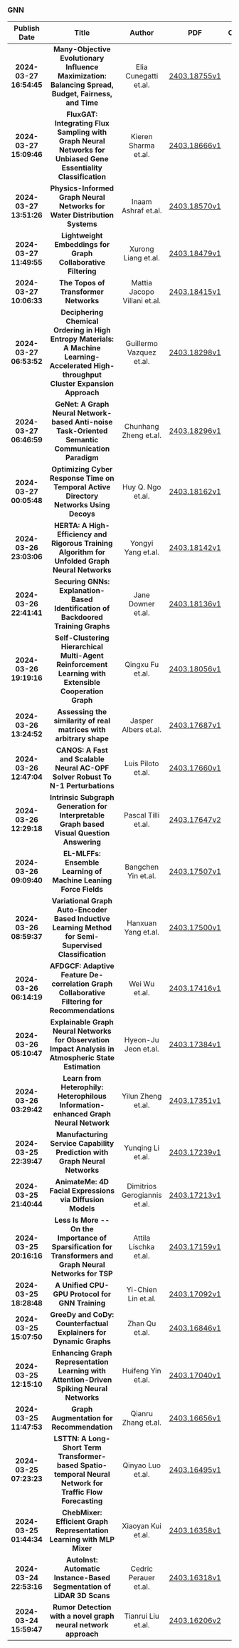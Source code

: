 
### GNN
|Publish Date|Title|Author|PDF|Code|
| :---: | :---: | :---: | :---: | :---: |
|**2024-03-27 16:54:45**|**Many-Objective Evolutionary Influence Maximization: Balancing Spread,   Budget, Fairness, and Time**|Elia Cunegatti et.al.|[2403.18755v1](http://arxiv.org/abs/2403.18755v1)|[link](https://github.com/eliacunegatti/MOEIM)|
|**2024-03-27 15:09:46**|**FluxGAT: Integrating Flux Sampling with Graph Neural Networks for   Unbiased Gene Essentiality Classification**|Kieren Sharma et.al.|[2403.18666v1](http://arxiv.org/abs/2403.18666v1)|null|
|**2024-03-27 13:51:26**|**Physics-Informed Graph Neural Networks for Water Distribution Systems**|Inaam Ashraf et.al.|[2403.18570v1](http://arxiv.org/abs/2403.18570v1)|null|
|**2024-03-27 11:49:55**|**Lightweight Embeddings for Graph Collaborative Filtering**|Xurong Liang et.al.|[2403.18479v1](http://arxiv.org/abs/2403.18479v1)|[link](https://github.com/xurong-liang/LEGCF)|
|**2024-03-27 10:06:33**|**The Topos of Transformer Networks**|Mattia Jacopo Villani et.al.|[2403.18415v1](http://arxiv.org/abs/2403.18415v1)|null|
|**2024-03-27 06:53:52**|**Deciphering Chemical Ordering in High Entropy Materials: A Machine   Learning-Accelerated High-throughput Cluster Expansion Approach**|Guillermo Vazquez et.al.|[2403.18298v1](http://arxiv.org/abs/2403.18298v1)|null|
|**2024-03-27 06:46:59**|**GeNet: A Graph Neural Network-based Anti-noise Task-Oriented Semantic   Communication Paradigm**|Chunhang Zheng et.al.|[2403.18296v1](http://arxiv.org/abs/2403.18296v1)|null|
|**2024-03-27 00:05:48**|**Optimizing Cyber Response Time on Temporal Active Directory Networks   Using Decoys**|Huy Q. Ngo et.al.|[2403.18162v1](http://arxiv.org/abs/2403.18162v1)|null|
|**2024-03-26 23:03:06**|**HERTA: A High-Efficiency and Rigorous Training Algorithm for Unfolded   Graph Neural Networks**|Yongyi Yang et.al.|[2403.18142v1](http://arxiv.org/abs/2403.18142v1)|null|
|**2024-03-26 22:41:41**|**Securing GNNs: Explanation-Based Identification of Backdoored Training   Graphs**|Jane Downer et.al.|[2403.18136v1](http://arxiv.org/abs/2403.18136v1)|null|
|**2024-03-26 19:19:16**|**Self-Clustering Hierarchical Multi-Agent Reinforcement Learning with   Extensible Cooperation Graph**|Qingxu Fu et.al.|[2403.18056v1](http://arxiv.org/abs/2403.18056v1)|null|
|**2024-03-26 13:24:52**|**Assessing the similarity of real matrices with arbitrary shape**|Jasper Albers et.al.|[2403.17687v1](http://arxiv.org/abs/2403.17687v1)|null|
|**2024-03-26 12:47:04**|**CANOS: A Fast and Scalable Neural AC-OPF Solver Robust To N-1   Perturbations**|Luis Piloto et.al.|[2403.17660v1](http://arxiv.org/abs/2403.17660v1)|null|
|**2024-03-26 12:29:18**|**Intrinsic Subgraph Generation for Interpretable Graph based Visual   Question Answering**|Pascal Tilli et.al.|[2403.17647v2](http://arxiv.org/abs/2403.17647v2)|[link](https://github.com/digitalphonetics/intrinsic-subgraph-generation-for-vqa)|
|**2024-03-26 09:09:40**|**EL-MLFFs: Ensemble Learning of Machine Leaning Force Fields**|Bangchen Yin et.al.|[2403.17507v1](http://arxiv.org/abs/2403.17507v1)|null|
|**2024-03-26 08:59:37**|**Variational Graph Auto-Encoder Based Inductive Learning Method for   Semi-Supervised Classification**|Hanxuan Yang et.al.|[2403.17500v1](http://arxiv.org/abs/2403.17500v1)|null|
|**2024-03-26 06:14:19**|**AFDGCF: Adaptive Feature De-correlation Graph Collaborative Filtering   for Recommendations**|Wei Wu et.al.|[2403.17416v1](http://arxiv.org/abs/2403.17416v1)|null|
|**2024-03-26 05:10:47**|**Explainable Graph Neural Networks for Observation Impact Analysis in   Atmospheric State Estimation**|Hyeon-Ju Jeon et.al.|[2403.17384v1](http://arxiv.org/abs/2403.17384v1)|null|
|**2024-03-26 03:29:42**|**Learn from Heterophily: Heterophilous Information-enhanced Graph Neural   Network**|Yilun Zheng et.al.|[2403.17351v1](http://arxiv.org/abs/2403.17351v1)|null|
|**2024-03-25 22:39:47**|**Manufacturing Service Capability Prediction with Graph Neural Networks**|Yunqing Li et.al.|[2403.17239v1](http://arxiv.org/abs/2403.17239v1)|null|
|**2024-03-25 21:40:44**|**AnimateMe: 4D Facial Expressions via Diffusion Models**|Dimitrios Gerogiannis et.al.|[2403.17213v1](http://arxiv.org/abs/2403.17213v1)|null|
|**2024-03-25 20:16:16**|**Less Is More -- On the Importance of Sparsification for Transformers and   Graph Neural Networks for TSP**|Attila Lischka et.al.|[2403.17159v1](http://arxiv.org/abs/2403.17159v1)|null|
|**2024-03-25 18:28:48**|**A Unified CPU-GPU Protocol for GNN Training**|Yi-Chien Lin et.al.|[2403.17092v1](http://arxiv.org/abs/2403.17092v1)|null|
|**2024-03-25 15:07:50**|**GreeDy and CoDy: Counterfactual Explainers for Dynamic Graphs**|Zhan Qu et.al.|[2403.16846v1](http://arxiv.org/abs/2403.16846v1)|null|
|**2024-03-25 12:15:10**|**Enhancing Graph Representation Learning with Attention-Driven Spiking   Neural Networks**|Huifeng Yin et.al.|[2403.17040v1](http://arxiv.org/abs/2403.17040v1)|null|
|**2024-03-25 11:47:53**|**Graph Augmentation for Recommendation**|Qianru Zhang et.al.|[2403.16656v1](http://arxiv.org/abs/2403.16656v1)|[link](https://github.com/hkuds/graphaug)|
|**2024-03-25 07:23:23**|**LSTTN: A Long-Short Term Transformer-based Spatio-temporal Neural   Network for Traffic Flow Forecasting**|Qinyao Luo et.al.|[2403.16495v1](http://arxiv.org/abs/2403.16495v1)|[link](https://github.com/GeoX-Lab/LSTTN)|
|**2024-03-25 01:44:34**|**ChebMixer: Efficient Graph Representation Learning with MLP Mixer**|Xiaoyan Kui et.al.|[2403.16358v1](http://arxiv.org/abs/2403.16358v1)|null|
|**2024-03-24 22:53:16**|**AutoInst: Automatic Instance-Based Segmentation of LiDAR 3D Scans**|Cedric Perauer et.al.|[2403.16318v1](http://arxiv.org/abs/2403.16318v1)|[link](https://github.com/artonson/autoinst)|
|**2024-03-24 15:59:47**|**Rumor Detection with a novel graph neural network approach**|Tianrui Liu et.al.|[2403.16206v2](http://arxiv.org/abs/2403.16206v2)|null|
